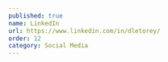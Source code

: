 ```yaml
---
published: true
name: LinkedIn
url: https://www.linkedin.com/in/dletorey/
order: 12
category: Social Media
---
```

